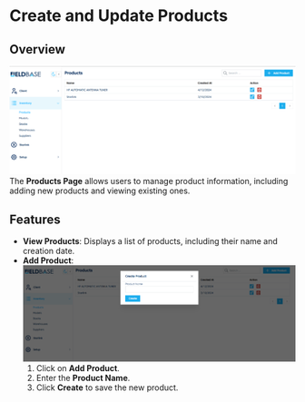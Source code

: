 # Create and Update Products

## Overview
![Products Page](./images/products_page.png)
The **Products Page** allows users to manage product information, including adding new products and viewing existing ones.

## Features
- **View Products**: Displays a list of products, including their name and creation date.
- **Add Product**:
![Add Product](./images/add_product.png)
  1. Click on **Add Product**.
  2. Enter the **Product Name**.
  3. Click **Create** to save the new product.
